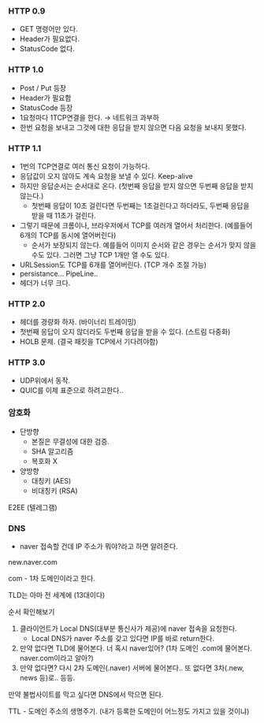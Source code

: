 ### HTTP 0.9

- GET 명령어만 있다.
- Header가 필요없다.
- StatusCode 없다.

### HTTP 1.0

- Post / Put 등장
- Header가 필요함
- StatusCode 등장
- 1요청마다 1TCP연결을 한다. → 네트워크 과부하
- 한번 요청을 보내고 그것에 대한 응답을 받지 않으면 다음 요청을 보내지 못했다.

### HTTP 1.1

- 1번의 TCP연결로 여러 통신 요청이 가능하다.
- 응답값이 오지 않아도 계속 요청을 보낼 수 있다. Keep-alive
- 하지만 응답순서는 순서대로 온다. (첫번째 응답을 받지 않으면 두번째 응답을 받지 않는다.)
    - 첫번째 응답이 10초 걸린다면 두번째는 1초걸린다고 하더라도, 두번째 응답을 받을 때 11초가 걸린다.
- 그렇기 때문에 크롬이나, 브라우저에서 TCP를 여러개 열어서 처리한다. (예를들어 6개의 TCP를 동시에 열어버린다)
    - 순서가 보장되지 않는다. 예를들어 이미지 순서와 같은 경우는 순서가 맞지 않을 수도 있다. 그러면 그냥 TCP 1개만 열 수도 있다.
- URLSession도 TCP를 6개를 열어버린다. (TCP 개수 조절 가능)
- persistance… PipeLine..
- 헤더가 너무 크다.

### HTTP 2.0

- 헤더를 경량화 하자. (바이너리 트레이밍)
- 첫번째 응답이 오지 않더라도 두번째 응답을 받을 수 있다. (스트림 다중화)
- HOLB 문제. (결국 패킷을 TCP에서 기다려야함)

### HTTP 3.0

- UDP위에서 동작.
- QUIC를 이제 표준으로 하려고한다..

### 암호화

- 단방향
    - 본질은 무결성에 대한 검증.
    - SHA 알고리즘
    - 복호화 X
- 양방향
    - 대칭키 (AES)
    - 비대칭키 (RSA)

E2EE (텔레그램)

### DNS

- naver 접속할 건데 IP 주소가 뭐야?라고 하면 알려준다.

new.naver.com

com - 1차 도메인이라고 한다.

TLD는 아마 전 세계에 (13대이다)

순서 확인해보기

1. 클라이언트가 Local DNS(대부분 통신사가 제공)에 naver 접속을 요청한다.
    - Local DNS가 naver 주소를 갖고 있다면 IP를 바로 return한다.
2. 만약 없다면 TLD에 물어본다. 너 혹시 naver있어? (1차 도메인 .com에 물어본다. naver.com이라고 알아?)
3. 만약 없다면? 다시 2차 도메인(.naver) 서버에 물어본다.. 또 없다면 3차(.new, news 등)로.. 등등.

만약 불법사이트를 막고 싶다면 DNS에서 막으면 된다.

TTL - 도메인 주소의 생명주기. (내가 등록한 도메인이 어느정도 가지고 있을 것이냐)
